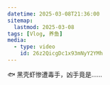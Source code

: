 ```yaml
---
datetime: 2025-03-08T21:36:00
sitemap:
  lastmod: 2025-03-08
tags: [Vlog, 养鱼]
media:
  - type: video
    id: 26z2QicgDc1x93mNyY2YMh
---
```


🐟 黑壳虾惨遭毒手，凶手竟是……
